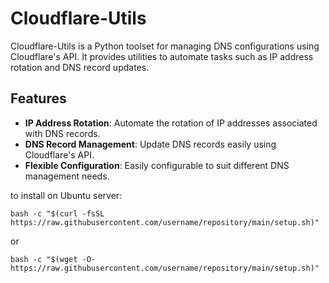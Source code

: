 # Cloudflare-Utils
Cloudflare-Utils is a Python toolset for managing DNS configurations using Cloudflare's API. It provides utilities to automate tasks such as IP address rotation and DNS record updates.

## Features

- **IP Address Rotation**: Automate the rotation of IP addresses associated with DNS records.
- **DNS Record Management**: Update DNS records easily using Cloudflare's API.
- **Flexible Configuration**: Easily configurable to suit different DNS management needs.

to install on Ubuntu server:

```
bash -c "$(curl -fsSL https://raw.githubusercontent.com/username/repository/main/setup.sh)"
```
or 
```
bash -c "$(wget -O- https://raw.githubusercontent.com/username/repository/main/setup.sh)"
```

